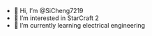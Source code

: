 - 👋 Hi, I’m @SiCheng7219
- 👀 I’m interested in StarCraft 2
- 🌱 I’m currently learning electrical engineering
<!---
SiCheng7219/SiCheng7219 is a ✨ special ✨ repository because its `README.md` (this file) appears on your GitHub profile.
You can click the Preview link to take a look at your changes.
--->
